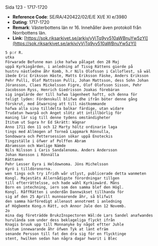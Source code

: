 Sida 123 - 1717-1720

- **Reference Code**: SE/RA/420422/02/E/E XI/E XI e/3980
- **Dating**: 1717-1720
- **Remark**: Västerbottens län nr 16. Innehåller även protokoll från Norrbottens län.
- **Link**: [https://sok.riksarkivet.se/arkiv/yVjTq9yv510aWBnuYw5zYI](https://sok.riksarkivet.se/arkiv/yVjTq9yv510aWBnuYw5zYI)

```txt linenums="1"
5 p:r R.
utka
Förwarade Befunne man icke hafwa pålagat den 28 Maj
uppå Kyrkiogården, i anledning af Tissg Rättens giorde på
hustru nästledne åhr Komb, h.r Nils Olofsson i Calloflest, så wäl
ibede Eric Eriksson Häste, Matts Eriksson Fäske, Anders Eriksson
Pehr Pulli, Olof Mattsson Pulli, Johan Mattsson, dess Sohn Johan
Jöransson, Claes Mickelsson Figre, Olof Olofsson Sisson, Pehr
Jacobsson Ryss, Henrich Giedrisson Joakas förebäran
sig ingalärde der till hafwa lägenheet haftt, och denna för
teligt lyden: Fördenskull blifwo dhe ifrån böter denne gång
förskrut, med åtwarning att till nästkommande
hafwa alla sina tilldelta balkar färdige, utan widare
Trudatun hwarpå och Anget slötz att intillbörlig för
maning lär sig till denne tydens omständigheter
Ititum ut Supra hr Ed Skrätt: Wägnar
Anno 1711 den 11 och 12 Marty höltz ordinarie laga
tings med Allmogen af Torneå Lappmark Rönnulla,
Sondowara och Pettersession sökar uppå Enoteckis
Tingzställe i öfwer af Polffen Abram
Abramsson och Wanlige Nämde
Nils Nilsson i Caris Sandalenoma. Anders Andersson
Johan Hansson i Rönnälla
Rättanen
Pehr Lesser Eyra i Heldownoma. Jöns Michelsson
Kyrö i tilldöronorna.
wen tings och try ifridh wår utlyst, publicerade detta wanmeten
Kongl. Majestäts Allernådigste förordningar tillgen
till efterrättelsse, och hade wähl Kyrkiowärd. Måns
Born en intechning, iern som den samma blef den Högl.
Kongl. RåffRätten i underdån Dannwikset tillhanda för
sig af den 25 Aprill munnoarende åhr, så blifwit
den samma härföredigt allenast annotremt i anledning
af Högbemte Kong.n Rätt, och Annor Jale den 12 Novemb.
2o
mina dag företrädde BrukzInspectoren Wäl:de Lars Sandel anafwandes
hurulända som under dess beklageliga flyckt ifrån
Knagis bruuk upp till Monnanyke by något eftter Juhle
söstum innewarande åhr öfwen Tyk at länt efräm
senande Persson till fat den dra sig för en flycktinge
stent, hwilken sedan han några dagar hwarit i Blec
```

